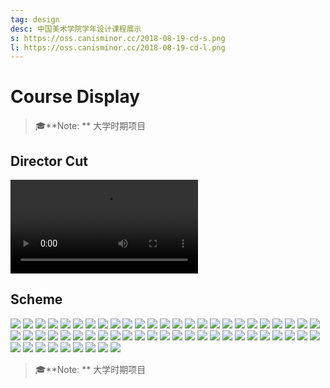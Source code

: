 ```yaml
---
tag: design
desc: 中国美术学院学年设计课程展示
s: https://oss.canisminor.cc/2018-08-19-cd-s.png
l: https://oss.canisminor.cc/2018-08-19-cd-l.png
---
```


# Course Display

> 🎓**Note: ** 大学时期项目

## Director Cut

![video](https://oss.canisminor.cc/Course%20Display.mp4)

## Scheme

![](https://oss.canisminor.cc/cd-1.png)
![](https://oss.canisminor.cc/cd-2.png)
![](https://oss.canisminor.cc/cd-3.png)
![](https://oss.canisminor.cc/cd-4.png)
![](https://oss.canisminor.cc/cd-5.png)
![](https://oss.canisminor.cc/cd-6.png)
![](https://oss.canisminor.cc/cd-7.png)
![](https://oss.canisminor.cc/cd-8.png)
![](https://oss.canisminor.cc/cd-9.png)
![](https://oss.canisminor.cc/cd-10.png)
![](https://oss.canisminor.cc/cd-11.png)
![](https://oss.canisminor.cc/cd-12.png)
![](https://oss.canisminor.cc/cd-13.png)
![](https://oss.canisminor.cc/cd-14.png)
![](https://oss.canisminor.cc/cd-15.png)
![](https://oss.canisminor.cc/cd-16.png)
![](https://oss.canisminor.cc/cd-17.png)
![](https://oss.canisminor.cc/cd-18.png)
![](https://oss.canisminor.cc/cd-19.png)
![](https://oss.canisminor.cc/cd-20.png)
![](https://oss.canisminor.cc/cd-21.png)
![](https://oss.canisminor.cc/cd-22.png)
![](https://oss.canisminor.cc/cd-23.png)
![](https://oss.canisminor.cc/cd-24.png)
![](https://oss.canisminor.cc/cd-25.png)
![](https://oss.canisminor.cc/cd-26.png)
![](https://oss.canisminor.cc/cd-27.png)
![](https://oss.canisminor.cc/cd-28.png)
![](https://oss.canisminor.cc/cd-29.png)
![](https://oss.canisminor.cc/cd-30.png)
![](https://oss.canisminor.cc/cd-31.png)
![](https://oss.canisminor.cc/cd-32.png)
![](https://oss.canisminor.cc/cd-33.png)
![](https://oss.canisminor.cc/cd-34.png)
![](https://oss.canisminor.cc/cd-35.png)
![](https://oss.canisminor.cc/cd-36.png)
![](https://oss.canisminor.cc/cd-37.png)
![](https://oss.canisminor.cc/cd-38.png)
![](https://oss.canisminor.cc/cd-39.png)
![](https://oss.canisminor.cc/cd-40.png)
![](https://oss.canisminor.cc/cd-51.png)
![](https://oss.canisminor.cc/cd-52.png)
![](https://oss.canisminor.cc/cd-53.png)
![](https://oss.canisminor.cc/cd-54.png)
![](https://oss.canisminor.cc/cd-55.png)
![](https://oss.canisminor.cc/cd-56.png)
![](https://oss.canisminor.cc/cd-57.png)
![](https://oss.canisminor.cc/cd-58.png)
![](https://oss.canisminor.cc/cd-59.png)
![](https://oss.canisminor.cc/cd-60.png)
![](https://oss.canisminor.cc/cd-61.png)
![](https://oss.canisminor.cc/cd-62.png)
![](https://oss.canisminor.cc/cd-63.png)
![](https://oss.canisminor.cc/cd-64.png)
![](https://oss.canisminor.cc/cd-65.png)
![](https://oss.canisminor.cc/cd-66.png)
![](https://oss.canisminor.cc/cd-67.png)
![](https://oss.canisminor.cc/cd-68.png)
![](https://oss.canisminor.cc/cd-69.png)

> 🎓**Note: ** 大学时期项目
